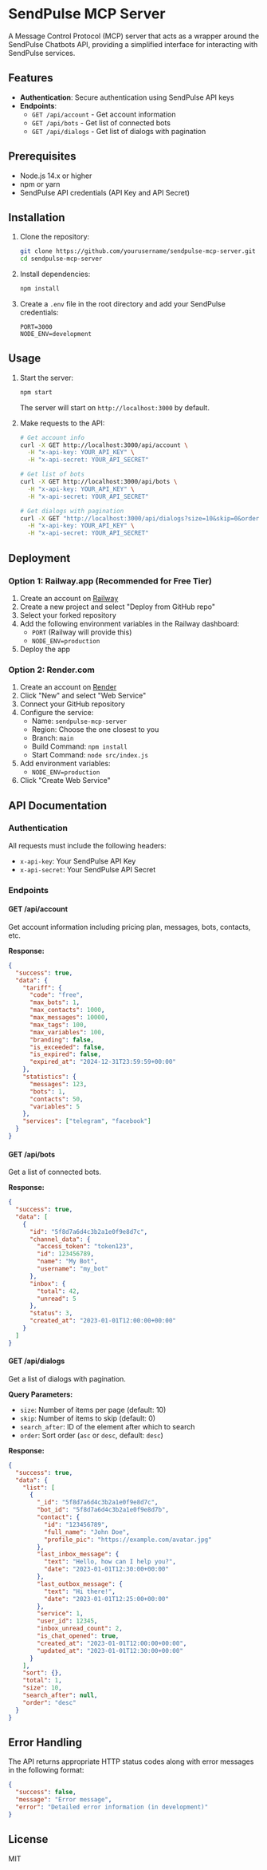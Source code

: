 # SendPulse MCP Server

A Message Control Protocol (MCP) server that acts as a wrapper around the SendPulse Chatbots API, providing a simplified interface for interacting with SendPulse services.

## Features

- **Authentication**: Secure authentication using SendPulse API keys
- **Endpoints**:
  - `GET /api/account` - Get account information
  - `GET /api/bots` - Get list of connected bots
  - `GET /api/dialogs` - Get list of dialogs with pagination

## Prerequisites

- Node.js 14.x or higher
- npm or yarn
- SendPulse API credentials (API Key and API Secret)

## Installation

1. Clone the repository:
   ```bash
   git clone https://github.com/yourusername/sendpulse-mcp-server.git
   cd sendpulse-mcp-server
   ```

2. Install dependencies:
   ```bash
   npm install
   ```

3. Create a `.env` file in the root directory and add your SendPulse credentials:
   ```env
   PORT=3000
   NODE_ENV=development
   ```

## Usage

1. Start the server:
   ```bash
   npm start
   ```
   The server will start on `http://localhost:3000` by default.

2. Make requests to the API:
   ```bash
   # Get account info
   curl -X GET http://localhost:3000/api/account \
     -H "x-api-key: YOUR_API_KEY" \
     -H "x-api-secret: YOUR_API_SECRET"

   # Get list of bots
   curl -X GET http://localhost:3000/api/bots \
     -H "x-api-key: YOUR_API_KEY" \
     -H "x-api-secret: YOUR_API_SECRET"

   # Get dialogs with pagination
   curl -X GET "http://localhost:3000/api/dialogs?size=10&skip=0&order=desc" \
     -H "x-api-key: YOUR_API_KEY" \
     -H "x-api-secret: YOUR_API_SECRET"
   ```

## Deployment

### Option 1: Railway.app (Recommended for Free Tier)

1. Create an account on [Railway](https://railway.app/)
2. Create a new project and select "Deploy from GitHub repo"
3. Select your forked repository
4. Add the following environment variables in the Railway dashboard:
   - `PORT` (Railway will provide this)
   - `NODE_ENV=production`
5. Deploy the app

### Option 2: Render.com

1. Create an account on [Render](https://render.com/)
2. Click "New" and select "Web Service"
3. Connect your GitHub repository
4. Configure the service:
   - Name: `sendpulse-mcp-server`
   - Region: Choose the one closest to you
   - Branch: `main`
   - Build Command: `npm install`
   - Start Command: `node src/index.js`
5. Add environment variables:
   - `NODE_ENV=production`
6. Click "Create Web Service"

## API Documentation

### Authentication

All requests must include the following headers:
- `x-api-key`: Your SendPulse API Key
- `x-api-secret`: Your SendPulse API Secret

### Endpoints

#### GET /api/account

Get account information including pricing plan, messages, bots, contacts, etc.

**Response:**
```json
{
  "success": true,
  "data": {
    "tariff": {
      "code": "free",
      "max_bots": 1,
      "max_contacts": 1000,
      "max_messages": 10000,
      "max_tags": 100,
      "max_variables": 100,
      "branding": false,
      "is_exceeded": false,
      "is_expired": false,
      "expired_at": "2024-12-31T23:59:59+00:00"
    },
    "statistics": {
      "messages": 123,
      "bots": 1,
      "contacts": 50,
      "variables": 5
    },
    "services": ["telegram", "facebook"]
  }
}
```

#### GET /api/bots

Get a list of connected bots.

**Response:**
```json
{
  "success": true,
  "data": [
    {
      "id": "5f8d7a6d4c3b2a1e0f9e8d7c",
      "channel_data": {
        "access_token": "token123",
        "id": 123456789,
        "name": "My Bot",
        "username": "my_bot"
      },
      "inbox": {
        "total": 42,
        "unread": 5
      },
      "status": 3,
      "created_at": "2023-01-01T12:00:00+00:00"
    }
  ]
}
```

#### GET /api/dialogs

Get a list of dialogs with pagination.

**Query Parameters:**
- `size`: Number of items per page (default: 10)
- `skip`: Number of items to skip (default: 0)
- `search_after`: ID of the element after which to search
- `order`: Sort order (`asc` or `desc`, default: `desc`)

**Response:**
```json
{
  "success": true,
  "data": {
    "list": [
      {
        "_id": "5f8d7a6d4c3b2a1e0f9e8d7c",
        "bot_id": "5f8d7a6d4c3b2a1e0f9e8d7b",
        "contact": {
          "id": "123456789",
          "full_name": "John Doe",
          "profile_pic": "https://example.com/avatar.jpg"
        },
        "last_inbox_message": {
          "text": "Hello, how can I help you?",
          "date": "2023-01-01T12:30:00+00:00"
        },
        "last_outbox_message": {
          "text": "Hi there!",
          "date": "2023-01-01T12:25:00+00:00"
        },
        "service": 1,
        "user_id": 12345,
        "inbox_unread_count": 2,
        "is_chat_opened": true,
        "created_at": "2023-01-01T12:00:00+00:00",
        "updated_at": "2023-01-01T12:30:00+00:00"
      }
    ],
    "sort": {},
    "total": 1,
    "size": 10,
    "search_after": null,
    "order": "desc"
  }
}
```

## Error Handling

The API returns appropriate HTTP status codes along with error messages in the following format:

```json
{
  "success": false,
  "message": "Error message",
  "error": "Detailed error information (in development)"
}
```

## License

MIT
